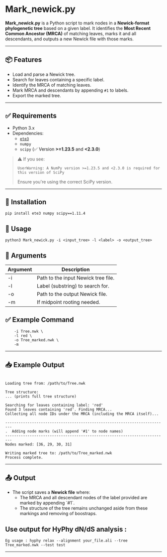 # Mark_newick.py

**Mark_newick.py** is a Python script to mark nodes in a **Newick-format phylogenetic tree** based on a given label. It identifies the **Most Recent Common Ancestor (MRCA)** of matching leaves, marks it and all descendants, and outputs a new Newick file with those marks.

---

## 📦 Features

- Load and parse a Newick tree.
- Search for leaves containing a specific label.
- Identify the MRCA of matching leaves.
- Mark MRCA and descendants by appending `#1` to labels.
- Export the marked tree.

---

## ✅ Requirements

- Python 3.x
- Dependencies:
  - [`ete3`](http://etetoolkit.org/)
  - `numpy`
  - `scipy` (✅ Version **>=1.23.5** and **<2.3.0**)

> ⚠️ If you see:
> ```
> UserWarning: A NumPy version >=1.23.5 and <2.3.0 is required for this version of SciPy
> ```
> Ensure you're using the correct SciPy version.

---

## 🔧 Installation

```pip install ete3 numpy scipy==1.11.4```

## 🚀 Usage

```python3 Mark_newick.py -i <input_tree> -l <label> -o <output_tree>```

## 📌 Arguments

| Argument | Description                         |
|----------|-------------------------------------|
| -i     | Path to the input Newick tree file. |
| -l     | Label (substring) to search for.    |
| -o     | Path to the output Newick file.     |
| -m     | If midpoint rooting needed.         |

## ✅ Example Command

```python3 Mark_newick.py \
    -i Tree.nwk \
    -l red \
    -o Tree_marked.nwk \
    -m
```

---

## 📥 Example Output

```

Loading tree from: /path/to/Tree.nwk

Tree structure:
... (prints full tree structure)

Searching for leaves containing label: 'red'
Found 3 leaves containing 'red'. Finding MRCA...
Collecting all node IDs under the MRCA (including the MRCA itself)...

-------------------------------------------------------------------------
.  Adding node marks (will append '#1' to node names)
-------------------------------------------------------------------------
Nodes marked: [36, 29, 30, 31]

Writing marked tree to: /path/to/Tree_marked.nwk
Process complete.
```

---

## 📤 Output

- The script saves a **Newick file** where:
  - The MRCA and all descendant nodes of the label provided are marked by appending \`#1\`.
  - The structure of the tree remains unchanged aside from these markings and removing of boostraps.


## Use output for HyPhy dN/dS analysis : 
```
Eg usage : hyphy relax --alignment your_file.ali --tree Tree_marked.nwk --test test
```
---
